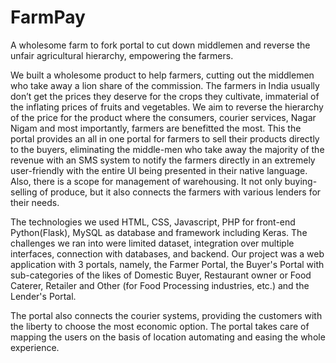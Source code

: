 # FarmPay
A wholesome farm to fork portal to cut down middlemen and reverse the unfair agricultural hierarchy, empowering the farmers.

We built a wholesome product to help farmers, cutting out the middlemen who take away a lion share of the commission. The farmers in India usually don’t get the prices they deserve for the crops they cultivate, immaterial of the inflating prices of fruits and vegetables. We aim to reverse the hierarchy of the price for the product where the consumers, courier services, Nagar Nigam and most importantly, farmers are benefitted the most. This the portal provides an all in one portal for farmers to sell their products directly to the buyers, eliminating the middle-men who take away the majority of the revenue with an SMS system to notify the farmers directly in an extremely user-friendly with the entire UI being presented in their native language. Also, there is a scope for management of warehousing. It not only buying-selling of produce, but it also connects the farmers with various lenders for their needs. 

The technologies we used HTML, CSS, Javascript, PHP for front-end Python(Flask), MySQL as database and framework including Keras. The challenges we ran into were limited dataset, integration over multiple interfaces, connection with databases, and backend. Our project was a web application with 3 portals, namely, the Farmer Portal, the Buyer\'s Portal with sub-categories of the likes of Domestic Buyer, Restaurant owner or Food Caterer, Retailer and Other (for Food Processing industries, etc.) and the Lender\'s Portal.

The portal also connects the courier systems, providing the customers with the liberty to choose the most economic option. The portal takes care of mapping the users on the basis of location automating and easing the whole experience.

